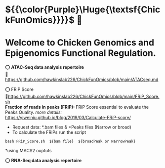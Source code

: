 # ${{\color{Purple}\Huge{\textsf{ChickFunOmics}}}}\$ :chicken:  <br />

# Welcome to Chicken Genomics and Epigenomics Functional  Regulation.  <br />

:o: **ATAC-Seq data analysis repertoire**  <br />
:link: https://github.com/hawkinslab226/ChickFunOmics/blob/main/ATACseq.md  <br />

:o:  FRiP Score   <br />
:link:https://github.com/hawkinslab226/ChickFunOmics/blob/main/FRiP_Score.sh  <br />
**Fraction of reads in peaks (FRiP):** FRiP Score essential to evaluate the Peaks Quality. *more details:* https://yiweiniu.github.io/blog/2019/03/Calculate-FRiP-score/ <br />
- Request data: *.bam files & *Peaks files (Narrow or broad)  <br />
- To calculate the FRiPs run the script  <br />
```
bash FRiP_Score.sh  ${bam file}  ${broadPeak or NarrowPeak}
``` 
*using MACS2 ouptuts  <br />

:o: **RNA-Seq data analysis repertoire**  <br />


